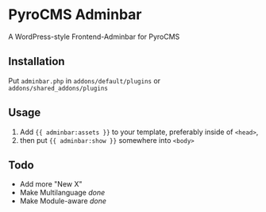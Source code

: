 # PyroCMS Adminbar

A WordPress-style Frontend-Adminbar for PyroCMS

## Installation

Put `adminbar.php` in `addons/default/plugins` or `addons/shared_addons/plugins`

## Usage

1. Add `{{ adminbar:assets }}` to your template, preferably inside of `<head>`,
2. then put `{{ adminbar:show }}` somewhere into `<body>`

## Todo

- Add more "New X"
- Make Multilanguage *done*
- Make Module-aware *done*